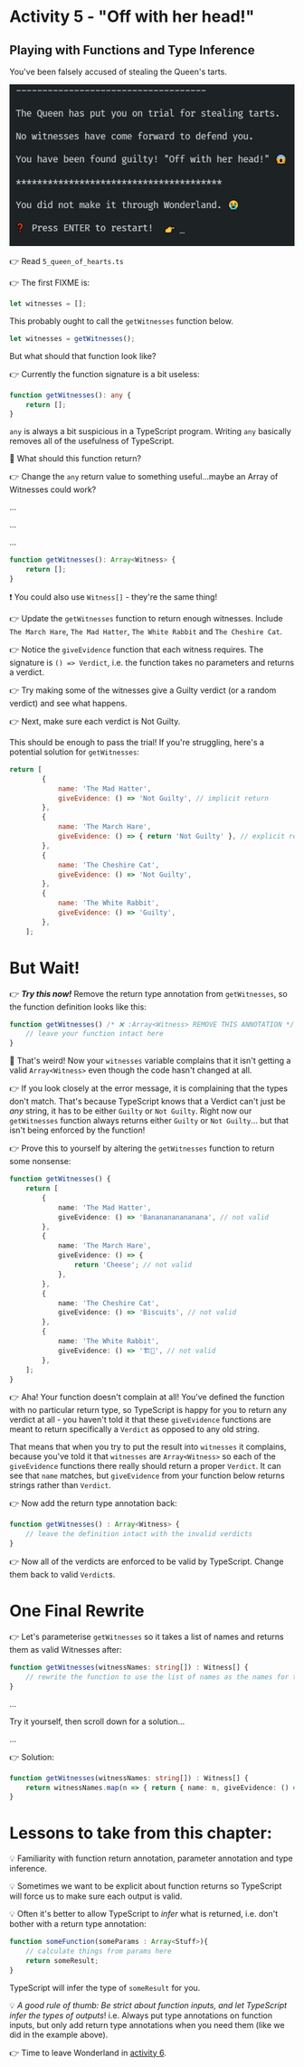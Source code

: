 # Activity 5 - "Off with her head!"

## Playing with Functions and Type Inference

You've been falsely accused of stealing the Queen's tarts.

![Meet the Queen](../images/queen.jpg)

👉 Read `5_queen_of_hearts.ts`

👉 The first FIXME is:

```TypeScript
let witnesses = [];
```

This probably ought to call the `getWitnesses` function below.

```TypeScript
let witnesses = getWitnesses();
```

But what should that function look like?

👉 Currently the function signature is a bit useless:

```TypeScript
function getWitnesses(): any {
	return [];
}
```

`any` is always a bit suspicious in a TypeScript program. Writing `any` basically removes all of the usefulness of TypeScript.

🤔 What should this function return?

👉 Change the `any` return value to something useful...maybe an Array of Witnesses could work?

...

...

...

```TypeScript
function getWitnesses(): Array<Witness> {
	return [];
}
```

❗ You could also use `Witness[]` - they're the same thing!

👉 Update the `getWitnesses` function to return enough witnesses. Include `The March Hare`, `The Mad Hatter`, `The White Rabbit` and `The Cheshire Cat`.

👉 Notice the `giveEvidence` function that each witness requires. The signature is `() => Verdict`, i.e. the function takes no parameters and returns a verdict.

👉 Try making some of the witnesses give a Guilty verdict (or a random verdict) and see what happens.

👉 Next, make sure each verdict is Not Guilty.

This should be enough to pass the trial! If you're struggling, here's a potential solution for `getWitnesses`:

```JavaScript
return [
		{
			name: 'The Mad Hatter',
			giveEvidence: () => 'Not Guilty', // implicit return
		},
		{
			name: 'The March Hare',
			giveEvidence: () => { return 'Not Guilty' }, // explicit return (same result as above!)
		},
		{
			name: 'The Cheshire Cat',
			giveEvidence: () => 'Not Guilty',
		},
		{
			name: 'The White Rabbit',
			giveEvidence: () => 'Guilty',
		},
	];
```

# But Wait!

👉 **_Try this now!_** Remove the return type annotation from `getWitnesses`, so the function definition looks like this:

```JavaScript
function getWitnesses() /* ❌ :Array<Witness> REMOVE THIS ANNOTATION */ {
	// leave your function intact here
}
```

🤔 That's weird! Now your `witnesses` variable complains that it isn't getting a valid `Array<Witness>` even though the code hasn't changed at all.

👉 If you look closely at the error message, it is complaining that the types don't match. That's because TypeScript knows that a Verdict can't just be _any_ string, it has to be either `Guilty` or `Not Guilty`. Right now our `getWitnesses` function always returns either `Guilty` or `Not Guilty`... but that isn't being enforced by the function!

👉 Prove this to yourself by altering the `getWitnesses` function to return some nonsense:

```TypeScript
function getWitnesses() {
	return [
		{
			name: 'The Mad Hatter',
			giveEvidence: () => 'Bananananananana', // not valid
		},
		{
			name: 'The March Hare',
			giveEvidence: () => {
				return 'Cheese'; // not valid
			},
		},
		{
			name: 'The Cheshire Cat',
			giveEvidence: () => 'Biscuits', // not valid
		},
		{
			name: 'The White Rabbit',
			giveEvidence: () => '🏗️🦩', // not valid
		},
	];
}
```

👉 Aha! Your function doesn't complain at all! You've defined the function with no particular return type, so TypeScript is happy for you to return any verdict at all - you haven't told it that these `giveEvidence` functions are meant to return specifically a `Verdict` as opposed to any old string.

That means that when you try to put the result into `witnesses` it complains, because you've told it that `witnesses` are `Array<Witness>` so each of the `giveEvidence` functions there really should return a proper `Verdict`. It can see that `name` matches, but `giveEvidence` from your function below returns strings rather than `Verdict`.

👉 Now add the return type annotation back:

```TypeScript
function getWitnesses() : Array<Witness> {
	// leave the definition intact with the invalid verdicts
}
```

👉 Now all of the verdicts are enforced to be valid by TypeScript. Change them back to valid `Verdict`s.

# One Final Rewrite

👉 Let's parameterise `getWitnesses` so it takes a list of names and returns them as valid Witnesses after:

```TypeScript
function getWitnesses(witnessNames: string[]) : Witness[] {
	// rewrite the function to use the list of names as the names for the witnesses
}
```

...

Try it yourself, then scroll down for a solution...

...

👉 Solution:

```TypeScript
function getWitnesses(witnessNames: string[]) : Witness[] {
	return witnessNames.map(n => { return { name: n, giveEvidence: () => 'Not Guilty',}});
}
```

# Lessons to take from this chapter:

💡 Familiarity with function return annotation, parameter annotation and type inference.

💡 Sometimes we want to be explicit about function returns so TypeScript will force us to make sure each output is valid.

💡 Often it's better to allow TypeScript to _infer_ what is returned, i.e. don't bother with a return type annotation:

```TypeScript
function someFunction(someParams : Array<Stuff>){
	// calculate things from params here
	return someResult;
}
```

TypeScript will infer the type of `someResult` for you.

💡 _A good rule of thumb: Be strict about function inputs, and let TypeScript infer the types of outputs_! i.e. Always put type annotations on function inputs, but only add return type annotations when you need them (like we did in the example above).

👉 Time to leave Wonderland in [activity 6](./activity_6.md).
